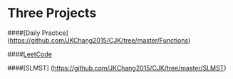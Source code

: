 # Three Projects

####[Daily Practice] (https://github.com/JKChang2015/CJK/tree/master/Functions)

####[LeetCode](https://github.com/JKChang2015/CJK/tree/master/LeetCode)

####[SLMST] (https://github.com/JKChang2015/CJK/tree/master/SLMST)

